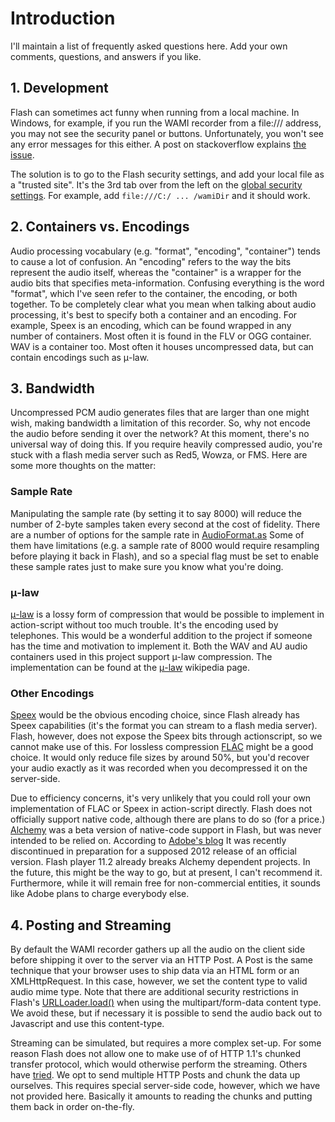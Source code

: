 # Introduction #

I'll maintain a list of frequently asked questions here.  Add your own comments, questions, and answers if you like.

## 1.  Development ##

Flash can sometimes act funny when running from a local machine.  In Windows, for example, if you run the WAMI recorder from a file:/// address, you may not see the security panel or buttons.  Unfortunately, you won't see any error messages for this either.  A post on stackoverflow explains [the issue](http://stackoverflow.com/questions/6829004/flash-and-localhost-environment-no-connection-to-the-real-web).

The solution is to go to the Flash security settings, and add your local file as a "trusted site".  It's the 3rd tab over from the left on the [global security settings](http://www.macromedia.com/support/documentation/en/flashplayer/help/settings_manager04.html).  For example, add `file:///C:/ ... /wamiDir` and it should work.

## 2.  Containers vs. Encodings ##

Audio processing vocabulary (e.g. "format", "encoding", "container") tends to cause a lot of confusion.  An "encoding" refers to the way the bits represent the audio itself, whereas the "container" is a wrapper for the audio bits that specifies meta-information.  Confusing everything is the word "format", which I've seen refer to the container, the encoding, or both together.  To be completely clear what you mean when talking about audio processing, it's best to specify both a container and an encoding.  For example, Speex is an encoding, which can be found wrapped in any number of containers.  Most often it is found in the FLV or OGG container.  WAV is a container too.  Most often it houses uncompressed data, but can contain encodings such as μ-law.

## 3. Bandwidth ##

Uncompressed PCM audio generates files that are larger than one might wish, making bandwidth a limitation of this recorder.  So, why not encode the audio before sending it over the network?  At this moment, there's no universal way of doing this.  If you require heavily compressed audio, you're stuck with a flash media server such as Red5, Wowza, or FMS.  Here are some more thoughts on the matter:

### Sample Rate ###

Manipulating the sample rate (by setting it to say 8000) will reduce the number of 2-byte samples taken every second at the cost of fidelity. There are a number of options for the sample rate in [AudioFormat.as](https://code.google.com/p/wami-recorder/source/browse/src/edu/mit/csail/wami/audio/AudioFormat.as)  Some of them have limitations (e.g. a sample rate of 8000 would require resampling before playing it back in Flash), and so a special flag must be set to enable these sample rates just to make sure you know what you're doing.

### μ-law ###

[μ-law](http://en.wikipedia.org/wiki/%CE%9C-law_algorithm) is a lossy form of compression that would be possible to implement in action-script without too much trouble.  It's the encoding used by telephones.  This would be a wonderful addition to the project if someone has the time and motivation to implement it.  Both the WAV and AU audio containers used in this project support μ-law compression.  The implementation can be found at the [μ-law](http://en.wikipedia.org/wiki/%CE%9C-law_algorithm) wikipedia page.

### Other Encodings ###

[Speex](http://en.wikipedia.org/wiki/Speex) would be the obvious encoding choice, since Flash already has Speex capabilities (it's the format you can stream to a flash media server).  Flash, however, does not expose the Speex bits through actionscript, so we cannot make use of this.  For lossless compression [FLAC](http://en.wikipedia.org/wiki/FLAC) might be a good choice.  It would only reduce file sizes by around 50%, but you'd recover your audio exactly as it was recorded when you decompressed it on the server-side.

Due to efficiency concerns, it's very unlikely that you could roll your own implementation of FLAC or Speex in action-script directly.  Flash does not officially support native code, although there are plans to do so (for a price.)  [Alchemy](http://labs.adobe.com/technologies/alchemy/) was a beta version of native-code support in Flash, but was never intended to be relied on.  According to [Adobe's blog](http://blogs.adobe.com/flashplayer/2011/09/updates-from-the-lab.html) It was recently discontinued in preparation for a supposed 2012 release of an official version.  Flash player 11.2 already breaks Alchemy dependent projects.  In the future, this might be the way to go, but at present, I can't recommend it.  Furthermore, while it will remain free for non-commercial entities, it sounds like Adobe plans to charge everybody else.

## 4. Posting and Streaming ##

By default the WAMI recorder gathers up all the audio on the client side before shipping it over to the server via an HTTP Post.  A Post is the same technique that your browser uses to ship data via an HTML form or an XMLHttpRequest.  In this case, however, we set the content type to valid audio mime type.  Note that there are additional security restrictions in Flash's [URLLoader.load()](http://help.adobe.com/en_US/FlashPlatform/reference/actionscript/3/flash/net/URLLoader.html#load()) when using the multipart/form-data content type.  We avoid these, but if necessary it is possible to send the audio back out to Javascript and use this content-type.

Streaming can be simulated, but requires a more complex set-up.  For some reason Flash does not allow one to make use of of HTTP 1.1's chunked transfer protocol, which would otherwise perform the streaming.  Others have [tried](http://www.sephiroth.it/weblog/archives/2009/06/a_long_journey_through_chunked_transf.php).  We opt to send multiple HTTP Posts and chunk the data up ourselves.  This requires special server-side code, however, which we have not provided here.  Basically it amounts to reading the chunks and putting them back in order on-the-fly.